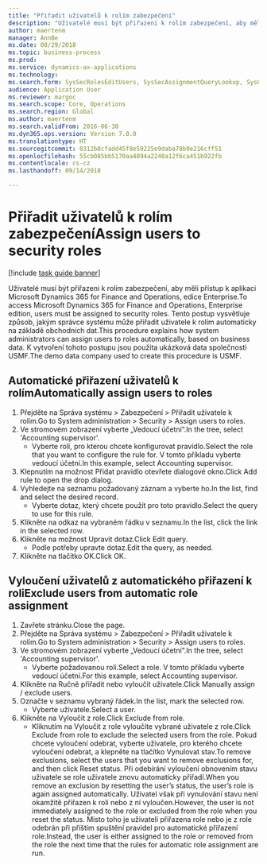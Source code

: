 ```yaml
--- 
title: "Přiřadit uživatelů k rolím zabezpečení"
description: "Uživatelé musí být přiřazeni k rolím zabezpečení, aby měli přístup k aplikaci Microsoft Dynamics 365 for Finance and Operations, edice Enterprise."
author: maertenm
manager: AnnBe
ms.date: 08/29/2018
ms.topic: business-process
ms.prod: 
ms.service: dynamics-ax-applications
ms.technology: 
ms.search.form: SysSecRolesEditUsers, SysSecAssignmentQueryLookup, SysQueryForm, SysSecRoleExcludeUsers
audience: Application User
ms.reviewer: margoc
ms.search.scope: Core, Operations
ms.search.region: Global
ms.author: maertenm
ms.search.validFrom: 2016-06-30
ms.dyn365.ops.version: Version 7.0.0
ms.translationtype: HT
ms.sourcegitcommit: 0312b8cfadd45f8e59225e9daba78b9e216cff51
ms.openlocfilehash: 55cb085bb5170aa4894a2240a12f6ca451b922fb
ms.contentlocale: cs-cz
ms.lasthandoff: 09/14/2018

---
```

# <a name="assign-users-to-security-roles"></a><span data-ttu-id="c0227-103">Přiřadit uživatelů k rolím zabezpečení</span><span class="sxs-lookup"><span data-stu-id="c0227-103">Assign users to security roles</span></span>

[!include [task guide banner](../../includes/task-guide-banner.md)]

<span data-ttu-id="c0227-104">Uživatelé musí být přiřazeni k rolím zabezpečení, aby měli přístup k aplikaci Microsoft Dynamics 365 for Finance and Operations, edice Enterprise.</span><span class="sxs-lookup"><span data-stu-id="c0227-104">To access Microsoft Dynamics 365 for Finance and Operations, Enterprise edition, users must be assigned to security roles.</span></span> <span data-ttu-id="c0227-105">Tento postup vysvětluje způsob, jakým správce systému může přiřadit uživatele k rolím automaticky na základě obchodních dat.</span><span class="sxs-lookup"><span data-stu-id="c0227-105">This procedure explains how system administrators can assign users to roles automatically, based on business data.</span></span> <span data-ttu-id="c0227-106">K vytvoření tohoto postupu jsou použita ukázková data společnosti USMF.</span><span class="sxs-lookup"><span data-stu-id="c0227-106">The demo data company used to create this procedure is USMF.</span></span>


## <a name="automatically-assign-users-to-roles"></a><span data-ttu-id="c0227-107">Automatické přiřazení uživatelů k rolím</span><span class="sxs-lookup"><span data-stu-id="c0227-107">Automatically assign users to roles</span></span>
1. <span data-ttu-id="c0227-108">Přejděte na Správa systému > Zabezpečení > Přiřadit uživatele k rolím.</span><span class="sxs-lookup"><span data-stu-id="c0227-108">Go to System administration > Security > Assign users to roles.</span></span>
2. <span data-ttu-id="c0227-109">Ve stromovém zobrazení vyberte „Vedoucí účetní“.</span><span class="sxs-lookup"><span data-stu-id="c0227-109">In the tree, select 'Accounting supervisor'.</span></span>
    * <span data-ttu-id="c0227-110">Vyberte roli, pro kterou chcete konfigurovat pravidlo.</span><span class="sxs-lookup"><span data-stu-id="c0227-110">Select the role that you want to configure the rule for.</span></span> <span data-ttu-id="c0227-111">V tomto příkladu vyberte vedoucí účetní.</span><span class="sxs-lookup"><span data-stu-id="c0227-111">In this example, select Accounting supervisor.</span></span>  
3. <span data-ttu-id="c0227-112">Klepnutím na možnost Přidat pravidlo otevřete dialogové okno.</span><span class="sxs-lookup"><span data-stu-id="c0227-112">Click Add rule to open the drop dialog.</span></span>
4. <span data-ttu-id="c0227-113">Vyhledejte na seznamu požadovaný záznam a vyberte ho.</span><span class="sxs-lookup"><span data-stu-id="c0227-113">In the list, find and select the desired record.</span></span>
    * <span data-ttu-id="c0227-114">Vyberte dotaz, který chcete použít pro toto pravidlo.</span><span class="sxs-lookup"><span data-stu-id="c0227-114">Select the query to use for this rule.</span></span>  
5. <span data-ttu-id="c0227-115">Klikněte na odkaz na vybraném řádku v seznamu.</span><span class="sxs-lookup"><span data-stu-id="c0227-115">In the list, click the link in the selected row.</span></span>
6. <span data-ttu-id="c0227-116">Klikněte na možnost Upravit dotaz.</span><span class="sxs-lookup"><span data-stu-id="c0227-116">Click Edit query.</span></span>
    * <span data-ttu-id="c0227-117">Podle potřeby upravte dotaz.</span><span class="sxs-lookup"><span data-stu-id="c0227-117">Edit the query, as needed.</span></span>  
7. <span data-ttu-id="c0227-118">Klikněte na tlačítko OK.</span><span class="sxs-lookup"><span data-stu-id="c0227-118">Click OK.</span></span>

## <a name="exclude-users-from-automatic-role-assignment"></a><span data-ttu-id="c0227-119">Vyloučení uživatelů z automatického přiřazení k roli</span><span class="sxs-lookup"><span data-stu-id="c0227-119">Exclude users from automatic role assignment</span></span>
1. <span data-ttu-id="c0227-120">Zavřete stránku.</span><span class="sxs-lookup"><span data-stu-id="c0227-120">Close the page.</span></span>
2. <span data-ttu-id="c0227-121">Přejděte na Správa systému > Zabezpečení > Přiřadit uživatele k rolím.</span><span class="sxs-lookup"><span data-stu-id="c0227-121">Go to System administration > Security > Assign users to roles.</span></span>
3. <span data-ttu-id="c0227-122">Ve stromovém zobrazení vyberte „Vedoucí účetní“.</span><span class="sxs-lookup"><span data-stu-id="c0227-122">In the tree, select 'Accounting supervisor'.</span></span>
    * <span data-ttu-id="c0227-123">Vyberte požadovanou roli.</span><span class="sxs-lookup"><span data-stu-id="c0227-123">Select a role.</span></span> <span data-ttu-id="c0227-124">V tomto příkladu vyberte vedoucí účetní.</span><span class="sxs-lookup"><span data-stu-id="c0227-124">For this example, select Accounting supervisor.</span></span>  
4. <span data-ttu-id="c0227-125">Klikněte na Ručně přiřadit nebo vyloučit uživatele.</span><span class="sxs-lookup"><span data-stu-id="c0227-125">Click Manually assign / exclude users.</span></span>
5. <span data-ttu-id="c0227-126">Označte v seznamu vybraný řádek.</span><span class="sxs-lookup"><span data-stu-id="c0227-126">In the list, mark the selected row.</span></span>
    * <span data-ttu-id="c0227-127">Vyberte uživatele.</span><span class="sxs-lookup"><span data-stu-id="c0227-127">Select a user.</span></span>  
6. <span data-ttu-id="c0227-128">Klikněte na Vyloučit z role.</span><span class="sxs-lookup"><span data-stu-id="c0227-128">Click Exclude from role.</span></span>
    * <span data-ttu-id="c0227-129">Kliknutím na Vyloučit z role vyloučíte vybrané uživatele z role.</span><span class="sxs-lookup"><span data-stu-id="c0227-129">Click Exclude from role to exclude the selected users from the role.</span></span> <span data-ttu-id="c0227-130">Pokud chcete vyloučení odebrat, vyberte uživatele, pro kterého chcete vyloučení odebrat, a klepněte na tlačítko Vynulovat stav.</span><span class="sxs-lookup"><span data-stu-id="c0227-130">To remove exclusions, select the users that you want to remove exclusions for, and then click Reset status.</span></span> <span data-ttu-id="c0227-131">Při odebírání vyloučení obnovením stavu uživatele se role uživatele znovu automaticky přiřadí.</span><span class="sxs-lookup"><span data-stu-id="c0227-131">When you remove an exclusion by resetting the user’s status, the user’s role is again assigned automatically.</span></span> <span data-ttu-id="c0227-132">Uživatel však při vynulování stavu není okamžitě přiřazen k roli nebo z ní vyloučen.</span><span class="sxs-lookup"><span data-stu-id="c0227-132">However, the user is not immediately assigned to the role or excluded from the role when you reset the status.</span></span> <span data-ttu-id="c0227-133">Místo toho je uživateli přiřazena role nebo je z role odebrán při příštím spuštění pravidel pro automatické přiřazení role.</span><span class="sxs-lookup"><span data-stu-id="c0227-133">Instead, the user is either assigned to the role or removed from the role the next time that the rules for automatic role assignment are run.</span></span>  


